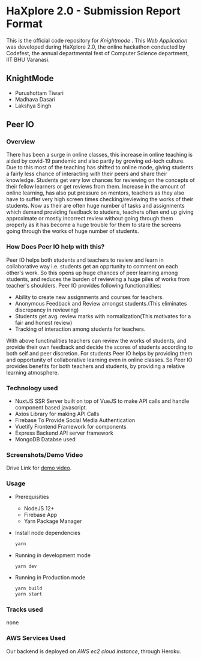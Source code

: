 # HaXplore 2.0 - Submission Report Format

This is the official code repository for _Knightmode_ . This _Web Application_ was developed during HaXplore 2.0,
the online hackathon conducted by Codefest, the annual departmental fest of Computer Science department, IIT BHU Varanasi.

## KnightMode

* Purushottam Tiwari
* Madhava Dasari
* Lakshya Singh

## Peer IO

### Overview

There has been a surge in online classes, this increase in online teaching is aided by covid-19 pandemic and also partly by growing ed-tech culture.  Due to this most of the teaching has shifted to online mode, giving students a fairly less chance of interacting with their peers and share their knowledge. Students get very low chances for reviewing on the concepts of their fellow learners or get reviews from them. Increase in the amount of online learning, has also put pressure on mentors, teachers as they also have to suffer very high screen times checking/reviewing the works of their students. Now as their are often huge number of tasks and assignments which demand providing feedback to studens, teachers often end up giving approximate or mostly incorrect review without going through them properly as it has become a huge trouble for them to stare the screens going through the works of huge number of students. 
### How Does Peer IO help with this?
Peer IO helps both students and teachers to review and learn in collaborative way i.e. students get an opprtunity to comment on each other's work. So this opens up huge chances of peer learning among students, and reduces the burden of reviewing a huge piles of works from  teacher's shoulders. Peer IO provides following functionalities:
- Ability to create new assignments and courses for teachers.
- Anonymous Feedback and Review amongst students.(This eliminates discrepancy in reviewing)
- Students get avg. review marks with normalization(This motivates for a fair and honest review)
- Tracking of interaction among students for teachers.

With above functinalities teachers can review the works of students, and provide their own feedback and decide the scores of students according to both self and peer discretion. For students Peer IO helps by providing them and opportunity of collaborative learning even in online classes. So Peer IO provides benefits for both teachers and students, by providing a relative learning atmosphere.

### Technology used

- NuxtJS
  SSR Server built on top of VueJS to make API calls and handle component based javascript.
- Axios
  Library for making API Calls
- Firebase
  To Provide Social Media Authentication
- Vuetify
  Frontend Framework for components
- Express
  Backend API server framework
- MongoDB
  Databse used

### Screenshots/Demo Video

Drive Link for [demo video](https://drive.google.com/file/d/15PzEau8MiqYrKerO-qQP221lq4zbpLBr/view?usp=sharing).

### Usage

- Prerequisities
  - NodeJS 12+
  - Firebase App
  - Yarn Package Manager

- Install node dependencies
  ```bash
  yarn
  ```

- Running in development mode
  ```bash
  yarn dev
  ```

- Running in Production mode
  ```bash
  yarn build
  yarn start
  ```

### Tracks used

none

### AWS Services Used

Our backend is deployed on *AWS ec2 cloud instance*, through Heroku.
